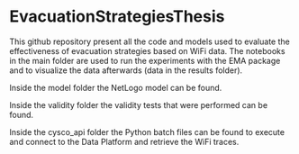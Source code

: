 # EvacuationStrategiesThesis

This github repository present all the code and models used to evaluate the effectiveness of evacuation strategies based on WiFi data. The notebooks in the main folder are used to run the experiments with the EMA package and to visualize the data afterwards (data in the results folder).

Inside the model folder the NetLogo model can be found.

Inside the validity folder the validity tests that were performed can be found.

Inside the cysco_api folder the Python batch files can be found to execute and connect to the Data Platform and retrieve the WiFi traces.
